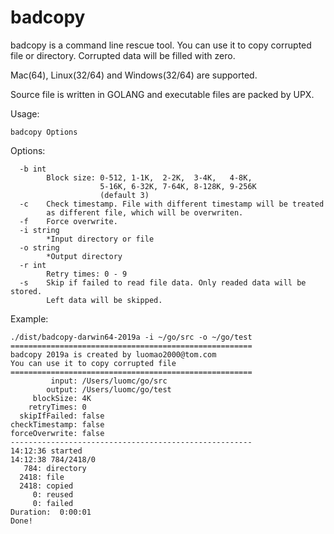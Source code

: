 # badcopy
badcopy is a command line rescue tool. You can use it to copy corrupted file or directory. 
Corrupted data will be filled with zero.

Mac(64), Linux(32/64) and Windows(32/64) are supported. 

Source file is written in GOLANG and executable files are packed by UPX.

Usage:

```
badcopy Options
```

Options:

```
  -b int
    	Block size: 0-512, 1-1K,  2-2K,  3-4K,   4-8K,
    	            5-16K, 6-32K, 7-64K, 8-128K, 9-256K
    	            (default 3)
  -c	Check timestamp. File with different timestamp will be treated 
    	as different file, which will be overwriten.
  -f	Force overwrite.
  -i string
    	*Input directory or file
  -o string
    	*Output directory
  -r int
    	Retry times: 0 - 9
  -s	Skip if failed to read file data. Only readed data will be stored.
    	Left data will be skipped.
```

Example:

```
./dist/badcopy-darwin64-2019a -i ~/go/src -o ~/go/test
======================================================
badcopy 2019a is created by luomao2000@tom.com
You can use it to copy corrupted file
======================================================
         input: /Users/luomc/go/src
        output: /Users/luomc/go/test
     blockSize: 4K
    retryTimes: 0
  skipIfFailed: false
checkTimestamp: false
forceOverwrite: false
------------------------------------------------------
14:12:36 started
14:12:38 784/2418/0
   784: directory
  2418: file
  2418: copied
     0: reused
     0: failed
Duration:  0:00:01
Done!
```

